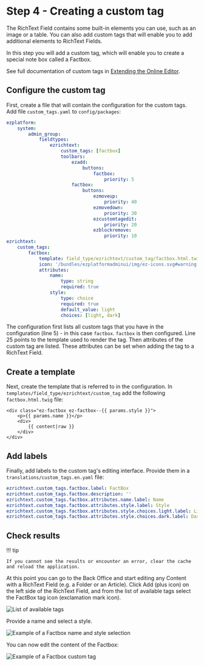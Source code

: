 # Step 4 - Creating a custom tag

The RichText Field contains some built-in elements you can use, such as an image or a table.
You can also add custom tags that will enable you to add additional elements to RichText Fields.

In this step you will add a custom tag, which will enable you to create a special note box called a Factbox.

See full documentation of custom tags in [Extending the Online Editor](../../extending/extending_online_editor.md#custom-tags).

## Configure the custom tag

First, create a file that will contain the configuration for the custom tags.
Add file `custom_tags.yaml` to `config/packages`:

``` yaml hl_lines="5 25"
ezplatform:
    system:
        admin_group:
            fieldtypes:
                ezrichtext:
                    custom_tags: [factbox]
                    toolbars:
                        ezadd:
                            buttons:
                                factbox:
                                    priority: 5
                        factbox:
                            buttons:
                                ezmoveup:
                                    priority: 40
                                ezmovedown:
                                    priority: 30
                                ezcustomtagedit:
                                    priority: 20
                                ezblockremove:
                                    priority: 10
ezrichtext:
    custom_tags:
        factbox:
            template: field_type/ezrichtext/custom_tag/factbox.html.twig
            icon: '/bundles/ezplatformadminui/img/ez-icons.svg#warning'
            attributes:
                name:
                    type: string
                    required: true
                style:
                    type: choice
                    required: true
                    default_value: light
                    choices: [light, dark]
```

The configuration first lists all custom tags that you have in the configuration (line 5) - in this case `factbox`.
`factbox` is then configured. Line 25 points to the template used to render the tag.
Then attributes of the custom tag are listed. These attributes can be set when adding the tag to a RichText Field.

## Create a template

Next, create the template that is referred to in the configuration.
In `templates/field_type/ezrichtext/custom_tag` add the following `factbox.html.twig` file:

``` html+twig
<div class="ez-factbox ez-factbox--{{ params.style }}">
    <p>{{ params.name }}</p>
    <div>
        {{ content|raw }}
    </div>
</div>
```

## Add labels

Finally, add labels to the custom tag's editing interface.
Provide them in a `translations/custom_tags.en.yaml` file:

``` yaml
ezrichtext.custom_tags.factbox.label: FactBox
ezrichtext.custom_tags.factbox.description: ''
ezrichtext.custom_tags.factbox.attributes.name.label: Name
ezrichtext.custom_tags.factbox.attributes.style.label: Style
ezrichtext.custom_tags.factbox.attributes.style.choices.light.label: Light style
ezrichtext.custom_tags.factbox.attributes.style.choices.dark.label: Dark style
```

## Check results

!!! tip

    If you cannot see the results or encounter an error, clear the cache and reload the application.

At this point you can go to the Back Office and start editing any Content with a RichText Field (e.g. a Folder or an Article).
Click Add (plus icon) on the left side of the RichText Field, and from the list of available tags select the FactBox tag icon (exclamation mark icon).

![List of available tags](img/custom_tag_available_tags.png "Previewing a list of available tags")

Provide a name and select a style.

![Example of a Factbox name and style selection](img/custom_tag_factbox.png "Previewing a Factbox custom tag")

You can now edit the content of the Factbox:

![Example of a Factbox custom tag](img/custom_tag.png "Previewing a Content item with a Factbox custom tag")
